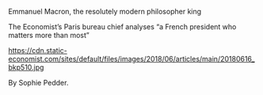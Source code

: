 Emmanuel Macron, the resolutely modern philosopher king

The Economist’s Paris bureau chief analyses “a French president who matters more than most”

https://cdn.static-economist.com/sites/default/files/images/2018/06/articles/main/20180616_bkp510.jpg

By Sophie Pedder. 